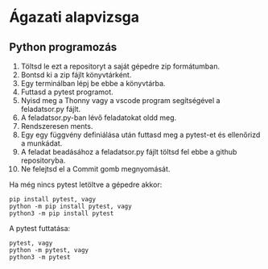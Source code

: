 # Ágazati alapvizsga
## Python programozás

1. Töltsd le ezt a repositoryt a saját gépedre zip formátumban.
2. Bontsd ki a zip fájlt könyvtárként.
3. Egy terminálban lépj be ebbe a könyvtárba.
4. Futtasd a pytest programot.
5. Nyisd meg a Thonny vagy a vscode program segítségével a feladatsor.py fájlt.
6. A feladatsor.py-ban lévő feladatokat oldd meg.
7. Rendszeresen ments.
8. Egy egy függvény definiálása után futtasd meg a pytest-et és ellenőrizd a munkádat.
9. A feladat beadásához a feladatsor.py fájlt töltsd fel ebbe a github repositoryba.
10. Ne felejtsd el a Commit gomb megnyomását.

Ha még nincs pytest letöltve a gépedre akkor:

    pip install pytest, vagy
    python -m pip install pytest, vagy
    python3 -m pip install pytest

A pytest futtatása:

    pytest, vagy
    python -m pytest, vagy
    python3 -m pytest
